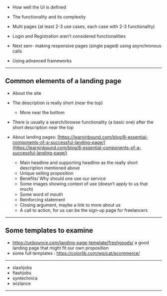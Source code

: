 
-   How well the UI is defined
-   The functionality and its complexity
-   Multi pages (at least 2-3 use cases, each case with 2-3 functionality)
-   Login and Registration aren’t considered functionalities


-   Next sem- making responsive pages (single paged) using asynchronous calls 
-   Using advanced frameworks

----

## Common elements of a landing page
- About the site
-   The description is really short (near the top)
	-   More near the bottom
-   There is usually a search/browse functionality (a basic one) after the short description near the top

-   About landing pages: [https://learninbound.com/blog/8-essential-components-of-a-successful-landing-page/](https://learninbound.com/blog/8-essential-components-of-a-successful-landing-page/)
	-   Main headline and supporting headline as the really short description mentioned above
	-   Unique selling proposition
	-   Benefits/ Why should one use our service
	-   Some images showing context of use (doesn’t apply to us that much)
	-   Some word of mouth
	-   Reinforcing statement 
	-   Closing argument, maybe a link to more about us
	-   A call to action, for us can be the sign-up page for freelancers

----
## Some templates to examine

- https://unbounce.com/landing-page-template/freshgoods/ a good landing page that might fit our own proposition
- some full templates : https://colorlib.com/wp/cat/ecommerce/

----
- slashjobs
- flashjobs
- syntechnica
- wizlance
----
